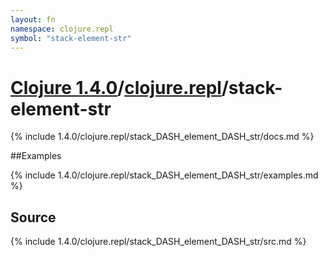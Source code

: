 ```yaml
---
layout: fn
namespace: clojure.repl
symbol: "stack-element-str"
---
```


# [Clojure 1.4.0](../../)/[clojure.repl](../)/stack-element-str

{% include 1.4.0/clojure.repl/stack_DASH_element_DASH_str/docs.md %}

##Examples

{% include 1.4.0/clojure.repl/stack_DASH_element_DASH_str/examples.md %}
## Source
{% include 1.4.0/clojure.repl/stack_DASH_element_DASH_str/src.md %}

